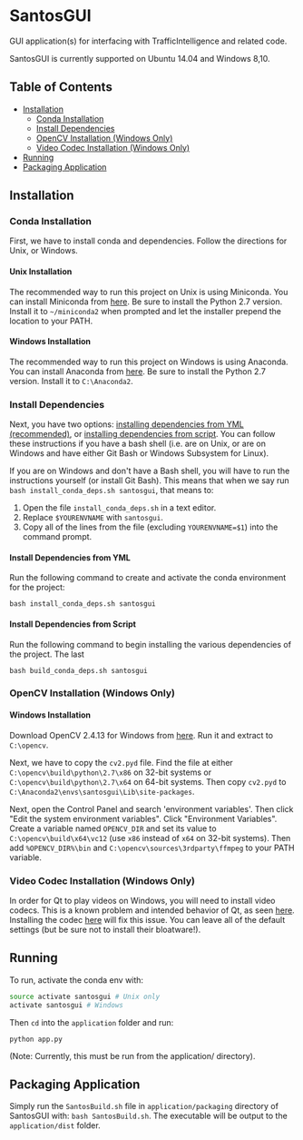 # SantosGUI

GUI application(s) for interfacing with TrafficIntelligence and related code.

SantosGUI is currently supported on Ubuntu 14.04 and Windows 8,10.

## Table of Contents

- [Installation](#installation)
  - [Conda Installation](#conda-installation)
  - [Install Dependencies](#install-dependencies)
  - [OpenCV Installation (Windows Only)](#opencv-installation-windows-only)
  - [Video Codec Installation (Windows Only)](#video-codec-installation-windows-only)
- [Running](#running)
- [Packaging Application](#packaging-application)

## Installation

### Conda Installation

First, we have to install conda and dependencies. Follow the directions for Unix, or Windows.

#### Unix Installation

The recommended way to run this project on Unix is using Miniconda. You can install Miniconda from [here](https://conda.io/miniconda.html). Be sure to install the Python 2.7 version. Install it to `~/miniconda2` when prompted and let the installer prepend the location to your PATH.

#### Windows Installation

The recommended way to run this project on Windows is using Anaconda. You can install Anaconda from [here](https://www.continuum.io/downloads#windows). Be sure to install the Python 2.7 version. Install it to `C:\Anaconda2`.

### Install Dependencies

Next, you have two options: [installing dependencies from YML (recommended)](#install-dependencies-from-yml), or [installing dependencies from script](#install-dependencies-from-script). You can follow these instructions if you have a bash shell (i.e. are on Unix, or are on Windows and have either Git Bash or Windows Subsystem for Linux).

If you are on Windows and don't have a Bash shell, you will have to run the instructions yourself (or install Git Bash). This means that when we say run `bash install_conda_deps.sh santosgui`, that means to:

1. Open the file `install_conda_deps.sh` in a text editor.
2. Replace `$YOURENVNAME` with `santosgui`.
3. Copy all of the lines from the file (excluding `YOURENVNAME=$1`) into the command prompt.

#### Install Dependencies from YML

Run the following command to create and activate the conda environment for the project:

```
bash install_conda_deps.sh santosgui
```

#### Install Dependencies from Script

Run the following command to begin installing the various dependencies of the project. The last

```
bash build_conda_deps.sh santosgui
```

### OpenCV Installation (Windows Only)

#### Windows Installation

Download OpenCV 2.4.13 for Windows from [here](https://sourceforge.net/projects/opencvlibrary/files/opencv-win/2.4.13/opencv-2.4.13.exe/download). Run it and extract to `C:\opencv`.

Next, we have to copy the `cv2.pyd` file. Find the file at either `C:\opencv\build\python\2.7\x86` on 32-bit systems or `C:\opencv\build\python\2.7\x64` on 64-bit systems. Then copy `cv2.pyd` to `C:\Anaconda2\envs\santosgui\Lib\site-packages`.

Next, open the Control Panel and search 'environment variables'. Then click "Edit the system environment variables". Click "Environment Variables". Create a variable named `OPENCV_DIR` and set its value to `C:\opencv\build\x64\vc12` (use `x86` instead of `x64` on 32-bit systems). Then add `%OPENCV_DIR%\bin` and `C:\opencv\sources\3rdparty\ffmpeg` to your PATH variable.

### Video Codec Installation (Windows Only)

In order for Qt to play videos on Windows, you will need to install video codecs. This is a known problem and intended behavior of Qt, as seen [here](https://bugreports.qt.io/browse/QTBUG-51692). Installing the codec [here](http://www.codecguide.com/download_k-lite_codec_pack_basic.htm) will fix this issue. You can leave all of the default settings (but be sure not to install their bloatware!).

## Running

To run, activate the conda env with:

```bash
source activate santosgui # Unix only
activate santosgui # Windows
```

Then `cd` into the `application` folder and run:

```
python app.py
```

(Note: Currently, this must be run from the application/ directory).

## Packaging Application

Simply run the `SantosBuild.sh` file in `application/packaging` directory of SantosGUI with: `bash SantosBuild.sh`. The executable will be output to the `application/dist` folder.

